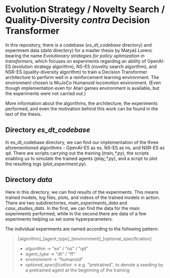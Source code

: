 # Evolution Strategy / Novelty Search / Quality-Diversity *contra* Decision Transformer

In this repository, there is a codebase (*es_dt_codebase* directory) and experiment data (*data* directory) for a master thesis by Matyáš Lorenc bearing the name *Evolutionary strategies for policy optimization in transformers*, which focuses on experiments regarding an ability of OpenAI-ES (evolution strategy algorithm), NS-ES (novelty search algorithm), and NSR-ES (quality-diversity algorithm) to train a Decision Transformer architecture to perform well in a reinforcement learning environment. The environment chosen is MuJoCo Humanoid locomotion environment. (Even though implementation even for Atari games environment is available, but the experiments were not carried out.)

More information about the algorithms, the architecture, the experiments performed, and even the motivation behind this work can be found in the text of the thesis.

## Directory *es_dt_codebase*

In es_dt_codebase directory, we can find our implementation of the three aforementioned algorithms - OpenAI-ES as es, NS-ES as ns, and NSR-ES as qd. There are scripts carrying out the training (*train_\*.py*), the scripts enabling us to simulate the trained agents (*play_\*.py*), and a script to plot the resulting logs (*plot_experiment.py*).

## Directory *data*

Here in this directory, we can find results of the experiments. This means trained models, log files, plots, and videos of the trained models in action. There are two subdirectories, *main_experiments_data* and *case_studies_data*. In the first, we can find the data for the main experiments performed, while in the second there are data of a few experiments helping us set some hyperparameters.

The individual experiments are named according to the following pattern:
> [algorithm]\_[agent_type]\_[environment]\_[optional_specification]
> - *algorithm* -> "es" / "ns" / "qd"
> - *agent_type* -> "dt" / "ff"
> - *environment* -> "humanoid"
> - *optional_specification* -> e.g. "pretrained", to denote a seeding by a pretrained agent at the beginning of the training
